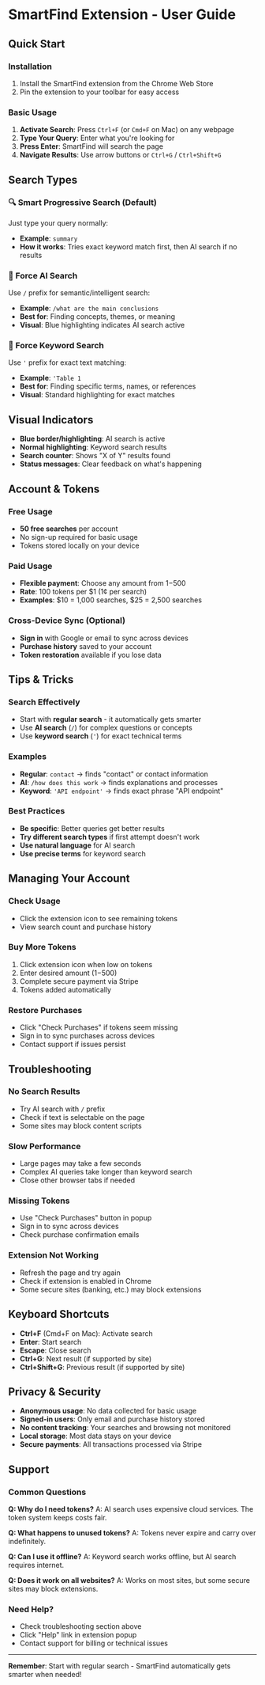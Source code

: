 # SmartFind Extension - User Guide

## Quick Start

### Installation
1. Install the SmartFind extension from the Chrome Web Store
2. Pin the extension to your toolbar for easy access

### Basic Usage
1. **Activate Search**: Press `Ctrl+F` (or `Cmd+F` on Mac) on any webpage
2. **Type Your Query**: Enter what you're looking for
3. **Press Enter**: SmartFind will search the page
4. **Navigate Results**: Use arrow buttons or `Ctrl+G` / `Ctrl+Shift+G`

## Search Types

### 🔍 Smart Progressive Search (Default)
Just type your query normally:
- **Example**: `summary`
- **How it works**: Tries exact keyword match first, then AI search if no results

### 🤖 Force AI Search
Use `/` prefix for semantic/intelligent search:
- **Example**: `/what are the main conclusions`
- **Best for**: Finding concepts, themes, or meaning
- **Visual**: Blue highlighting indicates AI search active

### 📝 Force Keyword Search  
Use `'` prefix for exact text matching:
- **Example**: `'Table 1`
- **Best for**: Finding specific terms, names, or references
- **Visual**: Standard highlighting for exact matches

## Visual Indicators

- **Blue border/highlighting**: AI search is active
- **Normal highlighting**: Keyword search results
- **Search counter**: Shows "X of Y" results found
- **Status messages**: Clear feedback on what's happening

## Account & Tokens

### Free Usage
- **50 free searches** per account
- No sign-up required for basic usage
- Tokens stored locally on your device

### Paid Usage
- **Flexible payment**: Choose any amount from $1-$500
- **Rate**: 100 tokens per $1 (1¢ per search)
- **Examples**: $10 = 1,000 searches, $25 = 2,500 searches

### Cross-Device Sync (Optional)
- **Sign in** with Google or email to sync across devices
- **Purchase history** saved to your account
- **Token restoration** available if you lose data

## Tips & Tricks

### Search Effectively
- Start with **regular search** - it automatically gets smarter
- Use **AI search** (`/`) for complex questions or concepts
- Use **keyword search** (`'`) for exact technical terms

### Examples
- **Regular**: `contact` → finds "contact" or contact information
- **AI**: `/how does this work` → finds explanations and processes  
- **Keyword**: `'API endpoint'` → finds exact phrase "API endpoint"

### Best Practices
- **Be specific**: Better queries get better results
- **Try different search types** if first attempt doesn't work
- **Use natural language** for AI search
- **Use precise terms** for keyword search

## Managing Your Account

### Check Usage
- Click the extension icon to see remaining tokens
- View search count and purchase history

### Buy More Tokens
1. Click extension icon when low on tokens
2. Enter desired amount ($1-$500)
3. Complete secure payment via Stripe
4. Tokens added automatically

### Restore Purchases
- Click "Check Purchases" if tokens seem missing
- Sign in to sync purchases across devices
- Contact support if issues persist

## Troubleshooting

### No Search Results
- Try AI search with `/` prefix
- Check if text is selectable on the page
- Some sites may block content scripts

### Slow Performance
- Large pages may take a few seconds
- Complex AI queries take longer than keyword search
- Close other browser tabs if needed

### Missing Tokens
- Use "Check Purchases" button in popup
- Sign in to sync across devices
- Check purchase confirmation emails

### Extension Not Working
- Refresh the page and try again
- Check if extension is enabled in Chrome
- Some secure sites (banking, etc.) may block extensions

## Keyboard Shortcuts

- **Ctrl+F** (Cmd+F on Mac): Activate search
- **Enter**: Start search
- **Escape**: Close search
- **Ctrl+G**: Next result (if supported by site)
- **Ctrl+Shift+G**: Previous result (if supported by site)

## Privacy & Security

- **Anonymous usage**: No data collected for basic usage
- **Signed-in users**: Only email and purchase history stored
- **No content tracking**: Your searches and browsing not monitored
- **Local storage**: Most data stays on your device
- **Secure payments**: All transactions processed via Stripe

## Support

### Common Questions
**Q: Why do I need tokens?**
A: AI search uses expensive cloud services. The token system keeps costs fair.

**Q: What happens to unused tokens?**
A: Tokens never expire and carry over indefinitely.

**Q: Can I use it offline?**
A: Keyword search works offline, but AI search requires internet.

**Q: Does it work on all websites?**
A: Works on most sites, but some secure sites may block extensions.

### Need Help?
- Check troubleshooting section above
- Click "Help" link in extension popup
- Contact support for billing or technical issues

---

**Remember**: Start with regular search - SmartFind automatically gets smarter when needed! 